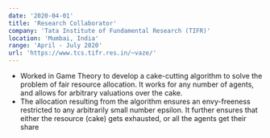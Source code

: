 ```yaml
---
date: '2020-04-01'
title: 'Research Collaborator'
company: 'Tata Institute of Fundamental Research (TIFR)'
location: 'Mumbai, India'
range: 'April - July 2020'
url: 'https://www.tcs.tifr.res.in/~vaze/'
---
```


- Worked in Game Theory to develop a cake-cutting algorithm to solve the problem of fair resource allocation. It works for any number of agents, and allows for arbitrary valuations over the cake.
- The allocation resulting from the algorithm ensures an envy-freeness restricted to any arbitrarily small number epsilon. It further ensures that either the resource (cake) gets exhausted, or all the agents get their share